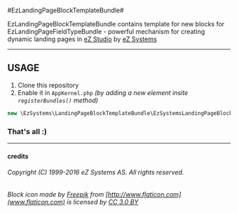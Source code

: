 #EzLandingPageBlockTemplateBundle#

EzLandingPageBlockTemplateBundle contains template for new blocks for EzLandingPageFieldTypeBundle - powerful mechanism for creating dynamic landing pages in [eZ Studio](http://ezstudio.com) by [eZ Systems](http://ez.no)

---

## USAGE ##

1. Clone this repository
2. Enable it in `AppKernel.php` *(by adding a new element insite `registerBundles()` method)*
```php 
new \EzSystems\LandingPageBlockTemplateBundle\EzSystemsLandingPageBlockTemplateBundle()
```

### That's all :) ###

---

#### credits 

###### Copyright (C) 1999-2016 eZ Systems AS. All rights reserved.
###### Block icon made by [Freepik](http://www.freepik.com) from [http://www.flaticon.com](www.flaticon.com) is licensed by [CC 3.0 BY](http://creativecommons.org/licenses/by/3.0/)
